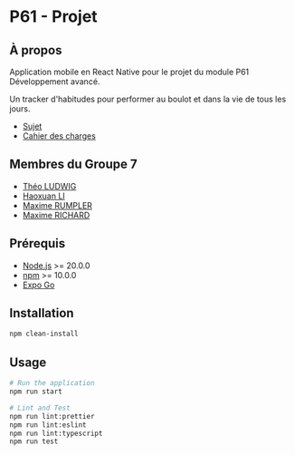 # P61 - Projet

## À propos

Application mobile en React Native pour le projet du module P61 Développement avancé.

Un tracker d'habitudes pour performer au boulot et dans la vie de tous les jours.

- [Sujet](./SUJET.md)
- [Cahier des charges](./CAHIER-DES-CHARGES.md)

## Membres du Groupe 7

- [Théo LUDWIG](https://git.unistra.fr/t.ludwig)
- [Haoxuan LI](https://git.unistra.fr/haoxuan.li)
- [Maxime RUMPLER](https://git.unistra.fr/m.rumpler)
- [Maxime RICHARD](https://git.unistra.fr/maximerichard)

## Prérequis

- [Node.js](https://nodejs.org/) >= 20.0.0
- [npm](https://www.npmjs.com/) >= 10.0.0
- [Expo Go](https://expo.io/client)

## Installation

```sh
npm clean-install
```

## Usage

```sh
# Run the application
npm run start

# Lint and Test
npm run lint:prettier
npm run lint:eslint
npm run lint:typescript
npm run test
```
